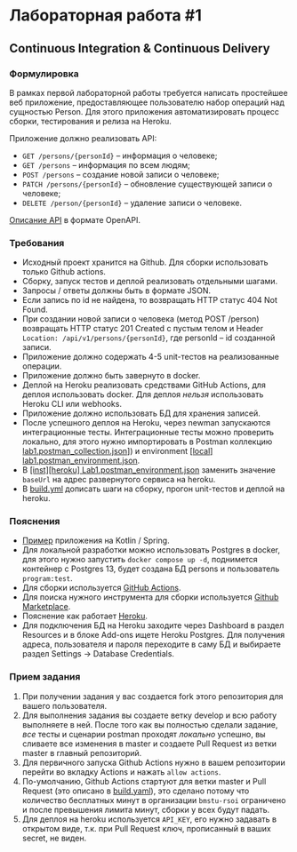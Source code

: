 # Лабораторная работа #1

## Continuous Integration & Continuous Delivery

### Формулировка

В рамках первой лабораторной работы требуется написать простейшее веб приложение, предоставляющее пользователю набор
операций над сущностью Person. Для этого приложения автоматизировать процесс сборки, тестирования и релиза на Heroku.

Приложение должно реализовать API:

* `GET /persons/{personId}` – информация о человеке;
* `GET /persons` – информация по всем людям;
* `POST /persons` – создание новой записи о человеке;
* `PATCH /persons/{personId}` – обновление существующей записи о человеке;
* `DELETE /person/{personId}` – удаление записи о человеке.

[Описание API](person-service.yaml) в формате OpenAPI.

### Требования

* Исходный проект хранится на Github. Для сборки использовать только Github actions.
* Сборку, запуск тестов и деплой реализовать отдельными шагами.
* Запросы / ответы должны быть в формате JSON.
* Если запись по id не найдена, то возвращать HTTP статус 404 Not Found.
* При создании новой записи о человека (метод POST /person) возвращать HTTP статус 201 Created с пустым телом и
  Header `Location: /api/v1/persons/{personId}`, где personId – id созданной записи.
* Приложение должно содержать 4-5 unit-тестов на реализованные операции.
* Приложение должно быть завернуто в docker.
* Деплой на Heroku реализовать средствами GitHub Actions, для деплоя использовать docker. Для деплоя _нельзя_
  использовать Heroku CLI или webhooks.
* Приложение должно использовать БД для хранения записей.
* После успешного деплоя на Heroku, через newman запускаются интеграционные тесты. Интеграционные тесты можно проверить
  локально, для этого нужно импортировать в Postman
  коллекцию [lab1.postman_collection.json](postman/%5Binst%5D%20Lab1.postman_collection.json)]) и
  environment [[local] lab1.postman_environment.json](postman/%5Binst%5D%5Blocal%5D%20Lab1.postman_environment.json).
* В [[inst][heroku] Lab1.postman_environment.json](postman/%5Binst%5D%5Bheroku%5D%20Lab1.postman_environment.json)
  заменить значение `baseUrl` на адрес развернутого сервиса на heroku.
* В [build.yml](.github/workflows/build.yml) дописать шаги на сборку, прогон unit-тестов и деплой на heroku.

### Пояснения

* [Пример](https://github.com/Romanow/person-service) приложения на Kotlin / Spring.
* Для локальной разработки можно использовать Postgres в docker, для этого нужно запустить `docker compose up -d`,
  поднимется контейнер с Postgres 13, будет создана БД persons и пользователь `program:test`.
* Для сборки используется [GitHub Actions](https://docs.github.com/en/actions).
* Для поиска нужного инструмента для сборки используется [Github Marketplace](https://github.com/marketplace).
* Пояснение как работает [Heroku](https://devcenter.heroku.com/articles/how-heroku-works).
* Для подключения БД на Heroku заходите через Dashboard в раздел Resources и в блоке Add-ons ищете Heroku Postgres. Для
  получения адреса, пользователя и пароля переходите в саму БД и выбираете раздел Settings -> Database Credentials.

### Прием задания

1. При получении задания у вас создается fork этого репозитория для вашего пользователя.
1. Для выполнения задания вы создаете ветку develop и всю работу выполняете в ней. После того как вы полностью сделали
   задание, _все_ тесты и сценарии postman проходят _локально_ успешно, вы сливаете все изменения в master и создаете
   Pull Request из ветки master в главный репозиторий.
1. Для первичного запуска Github Actions нужно в вашем репозитории перейти во вкладку Actions и нажать `allow actions`.
1. По-умолчанию, Github Actions стартуют для ветки master и Pull Request (это описано
   в [build.yaml](.github/workflows/build.yml)), это сделано потому что количество бесплатных минут в
   организации `bmstu-rsoi` ограничено и после превышения лимита минут, сборки у всех будут падать.
1. Для деплоя на heroku используется `API_KEY`, его нужно задавать в открытом виде, т.к. при Pull Request ключ,
   прописанный в ваших secret, не виден.